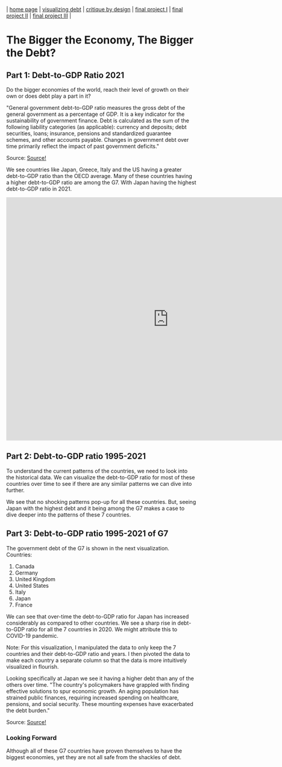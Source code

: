 | [home page](https://cmustudent.github.io/tswd-portfolio-templates/) | [visualizing debt](visualizing-government-debt) | [critique by design](critique-by-design) | [final project I](final-project-part-one) | [final project II](final-project-part-two) | [final project III](final-project-part-three) |


# The Bigger the Economy, The Bigger the Debt?

## Part 1: Debt-to-GDP Ratio 2021

Do the bigger economies of the world, reach their level of growth on their own or does debt play a part in it?

"General government debt-to-GDP ratio measures the gross debt of the general government as a percentage of GDP. It is a key indicator for the sustainability of government finance. Debt is calculated as the sum of the following liability categories (as applicable): currency and deposits; debt securities, loans; insurance, pensions and standardized guarantee schemes, and other accounts payable. Changes in government debt over time primarily reflect the impact of past government deficits."

Source: <a href="https://data.oecd.org/gga/general-government-debt.htm">Source!</a>

We see countries like Japan, Greece, Italy and the US having a greater debt-to-GDP ratio than the OECD average. Many of these countries having a higher debt-to-GDP ratio are among the G7. With Japan having the highest debt-to-GDP ratio in 2021. 

<iframe src="https://data.oecd.org/chart/7bip" width="860" height="645" style="border: 0" mozallowfullscreen="true" webkitallowfullscreen="true" allowfullscreen="true"><a href="https://data.oecd.org/chart/7bip" target="_blank">OECD Chart: General government debt, Total, % of GDP, Annual, 2021</a></iframe>

## Part 2: Debt-to-GDP ratio 1995-2021

To understand the current patterns of the countries, we need to look into the historical data. We can visualize the debt-to-GDP ratio for most of these countries over time to see if there are any similar patterns we can dive into further.  

<div class="flourish-embed flourish-chart" data-src="visualisation/14984189"><script src="https://public.flourish.studio/resources/embed.js"></script></div>

We see that no shocking patterns pop-up for all these countries. But, seeing Japan with the highest debt and it being among the G7 makes a case to dive deeper into the patterns of these 7 countries.

## Part 3: Debt-to-GDP ratio 1995-2021 of G7

The government debt of the G7 is shown in the next visualization.
Countries:
1. Canada
2. Germany
3. United Kingdom
4. United States
5. Italy
6. Japan
7. France

We can see that over-time the debt-to-GDP ratio for Japan has increased considerably as compared to other countries. We see a sharp rise in debt-to-GDP ratio for all the 7 countries in 2020. We might attribute this to COVID-19 pandemic. 

<div class="flourish-embed flourish-chart" data-src="visualisation/14983401"><script src="https://public.flourish.studio/resources/embed.js"></script></div>
Note: For this visualization, I manipulated the data to only keep the 7 countries and their debt-to-GDP ratio and years. I then pivoted the data to make each country a separate column so that the data is more intuitively visualized in flourish.

Looking specifically at Japan we see it having a higher debt than any of the others over time. "The country's policymakers have grappled with finding effective solutions to spur economic growth. An aging population has strained public finances, requiring increased spending on healthcare, pensions, and social security. These mounting expenses have exacerbated the debt burden."

Source: <a href="https://www.linkedin.com/pulse/why-japan-most-indebted-country-world-gregorio-punzano#:~:text=Economic%20Challenges%20Faced%20by%20Japan&text=The%20country's%20policymakers%20have%20grappled,have%20exacerbated%20the%20debt%20burden.">Source!</a>

### Looking Forward

Although all of these G7 countries have proven themselves to have the biggest economies, yet they are not all safe from the shackles of debt. 


 
